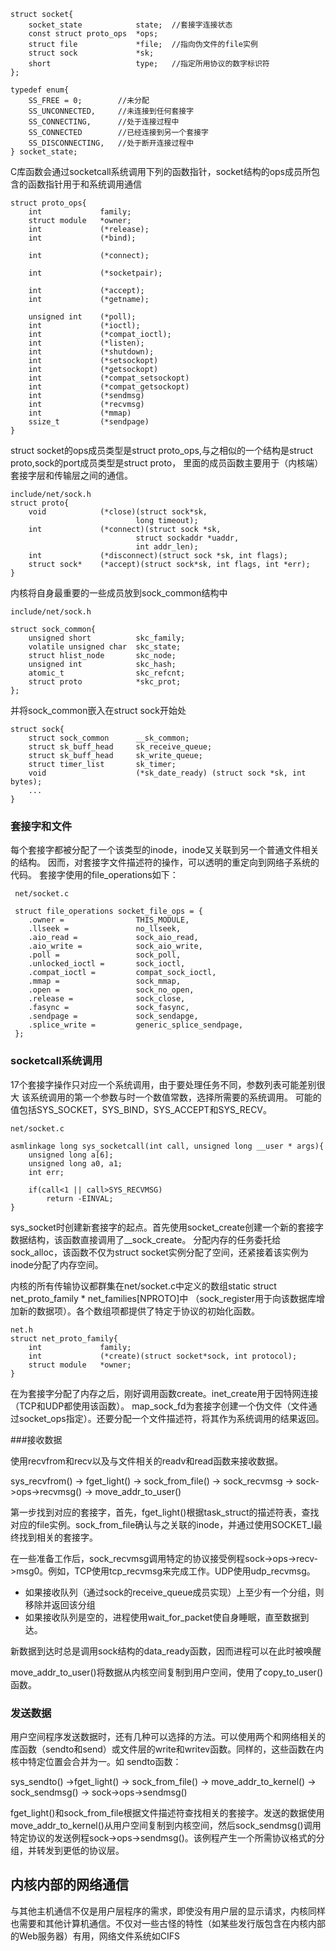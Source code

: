     struct socket{
        socket_state            state;  //套接字连接状态
        const struct proto_ops  *ops;
        struct file             *file;  //指向伪文件的file实例
        struct sock             *sk;
        short                   type;   //指定所用协议的数字标识符
    };

    typedef enum{
        SS_FREE = 0;        //未分配
        SS_UNCONNECTED,     //未连接到任何套接字
        SS_CONNECTING,      //处于连接过程中
        SS_CONNECTED        //已经连接到另一个套接字
        SS_DISCONNECTING,   //处于断开连接过程中
    } socket_state;


C库函数会通过socketcall系统调用下列的函数指针，socket结构的ops成员所包含的函数指针用于和系统调用通信

    struct proto_ops{
        int             family;
        struct module   *owner;
        int             (*release);
        int             (*bind);
    
        int             (*connect);
    
        int             (*socketpair);
    
        int             (*accept);
        int             (*getname);

        unsigned int    (*poll);
        int             (*ioctl);
        int             (*compat_ioctl);
        int             (*listen);
        int             (*shutdown);
        int             (*setsockopt)
        int             (*getsockopt)
        int             (*compat_setsockopt)
        int             (*compat_getsockopt)
        int             (*sendmsg)
        int             (*recvmsg)
        int             (*mmap)
        ssize_t         (*sendpage)
    }
    
struct socket的ops成员类型是struct proto_ops,与之相似的一个结构是struct proto,sock的port成员类型是struct proto，
里面的成员函数主要用于（内核端）套接字层和传输层之间的通信。

    include/net/sock.h
    struct proto{
        void            (*close)(struct sock*sk,
                                long timeout);
        int             (*connect)(struct sock *sk,
                                struct sockaddr *uaddr,
                                int addr_len);
        int             (*disconnect)(struct sock *sk, int flags);
        struct sock*    (*accept)(struct sock*sk, int flags, int *err);
    }

内核将自身最重要的一些成员放到sock_common结构中

    include/net/sock.h
    
    struct sock_common{
        unsigned short          skc_family;
        volatile unsigned char  skc_state;
        struct hlist_node       skc_node;
        unsigned int            skc_hash;
        atomic_t                skc_refcnt;
        struct proto            *skc_prot;
    };

并将sock_common嵌入在struct sock开始处

    struct sock{
        struct sock_common      __sk_common;
        struct sk_buff_head     sk_receive_queue;
        struct sk_buff_head     sk_write_queue;
        struct timer_list       sk_timer;
        void                    (*sk_date_ready) (struct sock *sk, int bytes);
        ...
    }

### 套接字和文件

每个套接字都被分配了一个该类型的inode，inode又关联到另一个普通文件相关的结构。
因而，对套接字文件描述符的操作，可以透明的重定向到网络子系统的代码。
套接字使用的file_operations如下：

     net/socket.c
    
     struct file_operations socket_file_ops = {
        .owner =                THIS_MODULE,
        .llseek =               no_llseek,
        .aio_read =             sock_aio_read,
        .aio_write =            sock_aio_write,
        .poll =                 sock_poll,
        .unlocked_ioctl =       sock_ioctl,
        .compat_ioctl =         compat_sock_ioctl,
        .mmap =                 sock_mmap,
        .open =                 sock_no_open,
        .release =              sock_close,
        .fasync =               sock_fasync,
        .sendpage =             sock_sendapge,
        .splice_write =         generic_splice_sendpage,
     };

### socketcall系统调用

17个套接字操作只对应一个系统调用，由于要处理任务不同，参数列表可能差别很大
该系统调用的第一个参数与时一个数值常数，选择所需要的系统调用。
可能的值包括SYS_SOCKET，SYS_BIND，SYS_ACCEPT和SYS_RECV。

    net/socket.c
    
    asmlinkage long sys_socketcall(int call, unsigned long __user * args){
        unsigned long a[6];
        unsigned long a0, a1;
        int err;
    
        if(call<1 || call>SYS_RECVMSG)
            return -EINVAL;
    }

sys_socket时创建新套接字的起点。首先使用socket_create创建一个新的套接字数据结构，该函数直接调用了__sock_create。
分配内存的任务委托给sock_alloc，该函数不仅为struct socket实例分配了空间，还紧接着该实例为inode分配了内存空间。

内核的所有传输协议都群集在net/socket.c中定义的数组static struct net_proto_family * net_families[NPROTO]中
（sock_register用于向该数据库增加新的数据项）。各个数组项都提供了特定于协议的初始化函数。

    net.h
    struct net_proto_family{
        int             family;
        int             (*create)(struct socket*sock, int protocol);
        struct module   *owner;
    }

在为套接字分配了内存之后，刚好调用函数create。inet_create用于因特网连接（TCP和UDP都使用该函数）。
map_sock_fd为套接字创建一个伪文件（文件通过socket_ops指定）。还要分配一个文件描述符，将其作为系统调用的结果返回。

###接收数据

使用recvfrom和recv以及与文件相关的readv和read函数来接收数据。

sys_recvfrom() -> fget_light() -> sock_from_file() -> sock_recvmsg -> sock->ops->recvmsg() -> move_addr_to_user()

第一步找到对应的套接字，首先，fget_light()根据task_struct的描述符表，查找对应的file实例。sock_from_file确认与之关联的inode，并通过使用SOCKET_I最终找到相关的套接字。

在一些准备工作后，sock_recvmsg调用特定的协议接受例程sock->ops->recv->msg0。例如，TCP使用tcp_recvmsg来完成工作。UDP使用udp_recvmsg。

- 如果接收队列（通过sock的receive_queue成员实现）上至少有一个分组，则移除并返回该分组
- 如果接收队列是空的，进程使用wait_for_packet使自身睡眠，直至数据到达。

新数据到达时总是调用sock结构的data_ready函数，因而进程可以在此时被唤醒

move_addr_to_user()将数据从内核空间复制到用户空间，使用了copy_to_user()函数。

### 发送数据

用户空间程序发送数据时，还有几种可以选择的方法。可以使用两个和网络相关的库函数（sendto和send）或文件层的write和writev函数。同样的，这些函数在内核中特定位置会合并为一。如 sendto函数：

sys_sendto() ->fget_light() -> sock_from_file() -> move_addr_to_kernel() -> sock_sendmsg() -> sock->ops->sendmsg()

fget_light()和sock_from_file根据文件描述符查找相关的套接字。发送的数据使用move_addr_to_kernel()从用户空间复制到内核空间，然后sock_sendmsg()调用特定协议的发送例程sock->ops->sendmsg()。该例程产生一个所需协议格式的分组，并转发到更低的协议层。

## 内核内部的网络通信

与其他主机通信不仅是用户层程序的需求，即使没有用户层的显示请求，内核同样也需要和其他计算机通信。不仅对一些古怪的特性（如某些发行版包含在内核内部的Web服务器）有用，网络文件系统如CIFS



